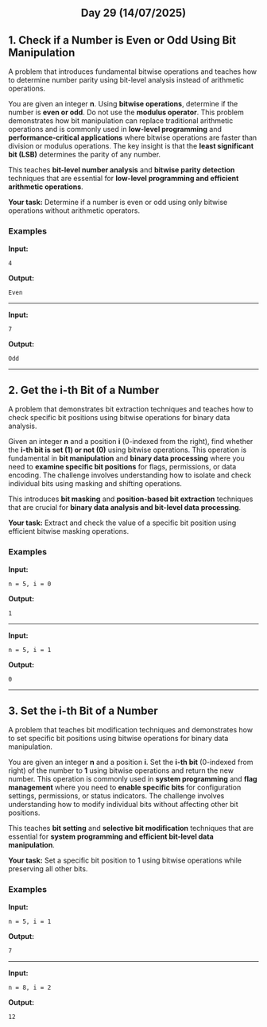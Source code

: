 <h2 align="center">Day 29 (14/07/2025)</h2>

## 1. Check if a Number is Even or Odd Using Bit Manipulation
A problem that introduces fundamental bitwise operations and teaches how to determine number parity using bit-level analysis instead of arithmetic operations.

You are given an integer **n**. Using **bitwise operations**, determine if the number is **even or odd**. Do not use the **modulus operator**. This problem demonstrates how bit manipulation can replace traditional arithmetic operations and is commonly used in **low-level programming** and **performance-critical applications** where bitwise operations are faster than division or modulus operations. The key insight is that the **least significant bit (LSB)** determines the parity of any number.

This teaches **bit-level number analysis** and **bitwise parity detection** techniques that are essential for **low-level programming and efficient arithmetic operations**.

**Your task:** Determine if a number is even or odd using only bitwise operations without arithmetic operators.

### Examples

**Input:**
```
4
```
**Output:**
```
Even
```

---

**Input:**
```
7
```
**Output:**
```
Odd
```

---

## 2. Get the i-th Bit of a Number
A problem that demonstrates bit extraction techniques and teaches how to check specific bit positions using bitwise operations for binary data analysis.

Given an integer **n** and a position **i** (0-indexed from the right), find whether the **i-th bit is set (1) or not (0)** using bitwise operations. This operation is fundamental in **bit manipulation** and **binary data processing** where you need to **examine specific bit positions** for flags, permissions, or data encoding. The challenge involves understanding how to isolate and check individual bits using masking and shifting operations.

This introduces **bit masking** and **position-based bit extraction** techniques that are crucial for **binary data analysis and bit-level data processing**.

**Your task:** Extract and check the value of a specific bit position using efficient bitwise masking operations.

### Examples

**Input:**
```
n = 5, i = 0
```
**Output:**
```
1
```

---

**Input:**
```
n = 5, i = 1
```
**Output:**
```
0
```

---

## 3. Set the i-th Bit of a Number
A problem that teaches bit modification techniques and demonstrates how to set specific bit positions using bitwise operations for binary data manipulation.

You are given an integer **n** and a position **i**. Set the **i-th bit** (0-indexed from right) of the number to **1** using bitwise operations and return the new number. This operation is commonly used in **system programming** and **flag management** where you need to **enable specific bits** for configuration settings, permissions, or status indicators. The challenge involves understanding how to modify individual bits without affecting other bit positions.

This teaches **bit setting** and **selective bit modification** techniques that are essential for **system programming and efficient bit-level data manipulation**.

**Your task:** Set a specific bit position to 1 using bitwise operations while preserving all other bits.

### Examples

**Input:**
```
n = 5, i = 1
```
**Output:**
```
7
```

---

**Input:**
```
n = 8, i = 2
```
**Output:**
```
12
```
